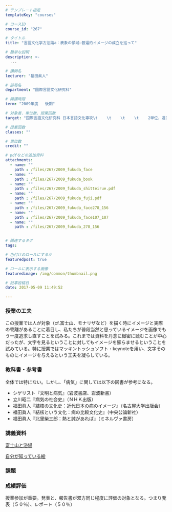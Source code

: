 ```yaml
---
# テンプレート指定
templateKey: "courses"

# コースID
course_id: "267"

# タイトル
title: "言語文化学方法論a：表象の領域—普遍的イメージの成立を巡って"

# 簡単な説明
description: >-
  ...

# 講師名
lecturer: "福田眞人"

# 部局名
department: "国際言語文化研究科"

# 開講時限
term: "2009年度	後期"

# 対象者、単位数、授業回数
target: "国際言語文化研究科 日本言語文化専攻\t    \t    \t    \t    2単位、週1回全15回"

# 授業回数
classes: ""

# 単位数
credit: ""

# pdfなどの追加資料
attachments: 
  - name: "" 
    path : /files/267/2009_fukuda_face
  - name: "" 
    path : /files/267/2009_fukuda_book
  - name: "" 
    path : /files/267/2009_fukuda_shitteirue.pdf
  - name: "" 
    path : /files/267/2009_fukuda_fuji.pdf
  - name: "" 
    path : /files/267/2009_fukuda_face278_156
  - name: "" 
    path : /files/267/2009_fukuda_face107_107
  - name: "" 
    path : /files/267/2009_fukuda_278_156


# 関連するタグ
tags:

# 色付けのロールにするか
featuredpost: true

# ロールに表示する画像
featuredimage: /img/common/thumbnail.png

# 記事投稿日
date: 2017-05-09 11:49:52

---
```


### 授業の工夫

この授業では人が対象（cf.富士山、モナリザなど）を描く時にイメージと実際の乖離があることに着目し、私たちが普段当然と思っているイメージを画像でもう一度追求し直すことを試みる。これまでは資料を丹念に緻密に読むことが中心だったが、文字を見るということに対してもイメージを膨らませるということを試みている。特に授業ではマッキントッシュソフト・keynoteを用い、文字そのものにイメージを与えるという工夫を凝らしている。

### 教科書・参考書

全体では特にない。しかし、「病気」に関しては以下の図書が参考になる。

  * シゲリスト『文明と病気』（岩波書店、岩波新書）
  * 立川昭二『病気の社会史』（ＮＨＫ出版）
  * 福田眞人『結核の文化史：近代日本の病のイメージ』（名古屋大学出版会）
  * 福田眞人『結核という文化：病の比較文化史』（中央公論新社）
  * 福田眞人『北里柴三郎：熱と誠があれば』（ミネルヴァ書房）

### 講義資料


[富士山と浴場](/files/267/2009_fukuda_fuji.pdf) 

[自分が知っている絵](/files/267/2009_fukuda_shitteirue.pdf) 
### 課題
### 成績評価

授業参加が重要。発表と、報告書が双方同じ程度に評価の対象となる。つまり発表（５０％）、レポート（５０％）
